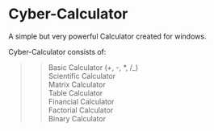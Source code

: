 # Cyber-Calculator
A simple but very powerful Calculator created for windows. 

Cyber-Calculator consists of:

>> Basic Calculator (+, -, *, /_)  
>> Scientific Calculator  
>> Matrix Calculator  
>> Table Calculator  
>> Financial Calculator  
>> Factorial Calculator  
>> Binary Calculator  
